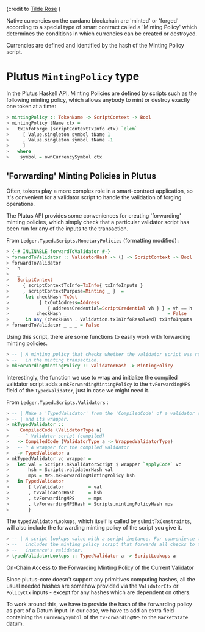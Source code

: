 (credit to [Tilde Rose](https://mlabs.slab.com/users/ayej0o73)  )



Native currencies on the cardano blockchain are &#39;minted&#39; or &#39;forged&#39; according to a special type of smart contract called a &#39;Minting Policy&#39; which determines the conditions in which currencies can be created or destroyed.

Currencies are defined and identified by the hash of the Minting Policy script.



# Plutus  `MintingPolicy` type



In the Plutus Haskell API, Minting Policies are defined by scripts such as the following minting policy,  which allows anybody to mint or destroy exactly one token at a time:



```haskell
> mintingPolicy :: TokenName -> ScriptContext -> Bool
> mintingPolicy tName ctx = 
>   txInfoForge (scriptContextTxInfo ctx) `elem`
>     [ Value.singleton symbol tName 1
>     , Value.singleton symbol tName -1
>     ]
>   where 
>    symbol = ownCurrencySymbol ctx
```

## &#39;Forwarding&#39; Minting Policies in Plutus



Often, tokens play a more complex role in a smart-contract application, so it&#39;s convenient for a validator  script to handle the validation of forging operations.

The Plutus API provides some conveniences for creating &#39;forwarding&#39; minting policies, which simply check that a particular validator script has been run for any of the inputs to the transaction.

From `Ledger.Typed.Scripts.MonetaryPolicies` (formatting modified) :

```haskell
> {-# INLINABLE forwardToValidator #-}
> forwardToValidator :: ValidatorHash -> () -> ScriptContext -> Bool
> forwardToValidator 
>   h
>   _
>   ScriptContext
>     { scriptContextTxInfo=TxInfo{ txInfoInputs }
>     , scriptContextPurpose=Minting _ }  =
>      let checkHash TxOut 
>           { txOutAddress=Address
>              { addressCredential=ScriptCredential vh } } = vh == h
>          checkHash _                                     = False
>      in any (checkHash . Validation.txInInfoResolved) txInfoInputs
> forwardToValidator _ _ _ = False
```

Using this script, there are some functions to easily work with forwarding minting policies.

```haskell
> -- | A minting policy that checks whether the validator script was run
> --   in the minting transaction.
> mkForwardingMintingPolicy :: ValidatorHash -> MintingPolicy
```

Interestingly, the function we use to wrap and initialize the compiled validator script  adds a `mkForwardingMintingPolicy` to the `tvForwardingMPS` field of the `TypedValidator`, just in  case we might need it.

From `Ledger.Typed.Scripts.Validators` :

```haskell
> -- | Make a 'TypedValidator' from the 'CompiledCode' of a validator script 
> -- | and its wrapper.
> mkTypedValidator ::
>    CompiledCode (ValidatorType a)
>   -- ^ Validator script (compiled)
>   -> CompiledCode (ValidatorType a -> WrappedValidatorType)
>   -- ^ A wrapper for the compiled validator
>   -> TypedValidator a
> mkTypedValidator vc wrapper =
>   let val = Scripts.mkValidatorScript $ wrapper `applyCode` vc
>       hsh = Scripts.validatorHash val
>       mps = MPS.mkForwardingMintingPolicy hsh
>   in TypedValidator
>       { tvValidator         = val
>       , tvValidatorHash     = hsh
>       , tvForwardingMPS     = mps
>       , tvForwardingMPSHash = Scripts.mintingPolicyHash mps
>       }
```

The `typedValidatorLookups`, which itself is called by `submitTxConstraints`, will also include the forwarding minting policy of the script you give it.

```haskell
> -- | A script lookups value with a script instance. For convenience this also
> --   includes the minting policy script that forwards all checks to the
> --   instance's validator.
> typedValidatorLookups :: TypedValidator a -> ScriptLookups a
```

On-Chain Access to the Forwarding Minting Policy of the Current Validator



Since plutus-core doesn&#39;t support any primitives computing hashes, all the usual needed hashes are somehow provided via the `ValidatorCtx` or `PolicyCtx` inputs - except for any hashes which are dependent on others.

To work around this, we have to provide the hash of the forwarding policy as part of a Datum input.  In our case, we have to add an extra field containing the  `CurrencySymbol` of the `tvForwardingMPS` to the `MarketState` datum.
